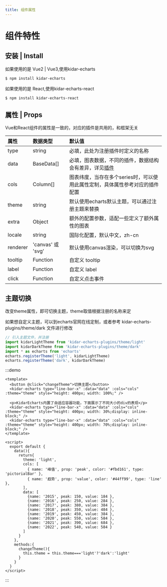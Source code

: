 ```yaml
---
title: 组件属性
---
```


# 组件特性

## 安装 | Install

如果使用的是 Vue2 | Vue3,使用kidar-echarts
```bash
$ npm install kidar-echarts
```

如果使用的是 React,使用kidar-echarts-react
```bash
$ npm install kidar-echarts-react
```
## 属性 | Props
Vue和React组件的属性是一致的，对应的插件是共用的，和框架无关

|属性  | 数据类型 |默认值| 
|:---|:---|:---|
|type  | string | 必填，此处为注册插件时定义的名称 |
|data  | BaseData[] | 必填，图表数据，不同的插件，数据结构会有差异，详见[插件](/plugin/) |
|cols | Column[] | 图表纬度，当存在多个series时，可以使用此属性定制，具体属性参考对应的插件配置 |
|theme| string | 默认使用echarts默认主题，可以通过注册主题来替换 |
|extra| Object | 额外的配置参数，适配一些定义了额外属性的图表 |
|locale| string | 国际化配置，默认中文，zh-cn |
|renderer| 'canvas' 或 'svg' | 默认使用canvas渲染，可以切换为svg |
|tooltip| Function | 自定义 tooltip|
|label| Function | 自定义 label |
|click| Function | 自定义点击事件 |


## 主题切换

改变theme属性，即可切换主题，theme取值根据注册的名称来定

如果想自定义主题，可以到echarts官网在线定制，或者参考 kidar-echarts-plugins/theme/dark 文件进行修改

```ts
// 引入主题文件，并注册
import kidarLightTheme from 'kidar-echarts-plugins/theme/light'
import kidarDarkTheme from 'kidar-echarts-plugins/theme/dark'
import * as echarts from 'echarts'
echarts.registerTheme('light', kidarLightTheme)
echarts.registerTheme('dark', kidarDarkTheme)
```

:::demo
```vue
<template>
  <button @click="changeTheme">切换主题</button>
  <kidar-echarts type="line-bar-x" :data="data" :cols="cols" :theme="theme" style="height: 400px; width: 100%;" />

  <p>KidarEcharts内置了自适应容器功能，下面展示了不同大小的div的表现</p>
  <kidar-echarts type="line-bar-x" :data="data" :cols="cols" :theme="theme" style="height: 400px; width: 30%;display: inline-block;" />
  <kidar-echarts type="line-bar-x" :data="data" :cols="cols" :theme="theme" style="height: 400px; width: 70%;display: inline-block;" />
</template>

<script>
  export default {
    data(){
      return{
        theme: 'light',
        cols: [
          { name: '峰值', prop: 'peak', color: '#fbd161', type: 'pictorialBar' },
          { name: '趋势', prop: 'value', color: '#44ff99', type: 'line' },
        ],
        data: [
          {name: '2015', peak: 150, value: 184 },
          {name: '2016', peak: 250, value: 284 },
          {name: '2017', peak: 380, value: 384 },
          {name: '2018', peak: 350, value: 484 },
          {name: '2019', peak: 450, value: 384 },
          {name: '2020', peak: 550, value: 584 },
          {name: '2021', peak: 390, value: 684 },
          {name: '2022', peak: 540, value: 584 }
        ]
      }
    },
    methods:{
      changeTheme(){
        this.theme = this.theme==='light'?'dark':'light'
      }
    }
  }
</script>
```
:::